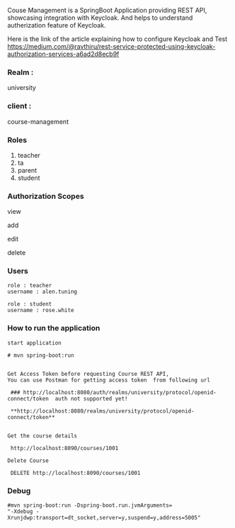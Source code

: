 
Couse Management is a SpringBoot Application providing REST API, showcasing integration with Keycloak.  And helps to understand autherization feature of Keycloak.  

Here is the link of the article explaining how to configure Keycloak and Test 
https://medium.com/@ravthiru/rest-service-protected-using-keycloak-authorization-services-a6ad2d8ecb9f

### Realm : 
university

### client : 
course-management

### Roles 

1. teacher
2. ta
3. parent
4. student

### Authorization Scopes
 
 view  
 
 add  
 
 edit  
 
 delete  
 


### Users 


    role : teacher  
    username : alen.tuning

    role : student  
    username : rose.white


### How to run the application

	
	start application
	
	# mvn spring-boot:run
	
	
	Get Access Token before requesting Course REST API, 
	You can use Postman for getting access token  from following url
	
	 ### http://localhost:8080/auth/realms/university/protocol/openid-connect/token  auth not supported yet!
	 
	 **http://localhost:8080/realms/university/protocol/openid-connect/token**
	
	
	Get the course details  
	
	 http://localhost:8090/courses/1001  
	
	Delete Course   
	
	 DELETE http://localhost:8090/courses/1001  
	

### Debug
    #mvn spring-boot:run -Dspring-boot.run.jvmArguments=
    "-Xdebug -Xrunjdwp:transport=dt_socket,server=y,suspend=y,address=5005"   
 
    
